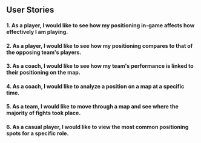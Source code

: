 ## User Stories

#### 1. As a player, I would like to see how my positioning in-game affects how effectively I am playing.
#### 2. As a player, I would like to see how my positioning compares to that of the opposing team's players.
#### 3. As a coach, I would like to see how my team's performance is linked to their positioning on the map.
#### 4. As a coach, I would like to analyze a position on a map at a specific time.
#### 5. As a team, I would like to move through a map and see where the majority of fights took place.
#### 6. As a casual player, I would like to view the most common positioning spots for a specific role.
